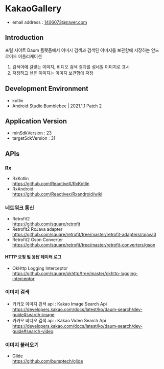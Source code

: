 # KakaoGallery
- email address : 1406073@naver.com <br />

## Introduction
포털 사이트 Daum 플랫폼에서 이미지 검색과 검색된 이미지를 보관함에 저장하는 안드로이드 어플리케이션
1. 검색어에 걸맞는 이미지, 비디오 검색 결과를 섬네일 이미지로 표시
2. 저장하고 싶은 이미지는 이미지 보관함에 저장 

## Development Environment
- kotlin
- Android Studio Bumblebee | 2021.1.1 Patch 2

## Application Version
- minSdkVersion : 23
- targetSdkVersion : 31

## APIs
### Rx
- RxKotlin <br /> 
  https://github.com/ReactiveX/RxKotlin 
- RxAndroid <br />
  https://github.com/Reactivex/Rxandroid/wiki 

### 네트워크 통신
- Retrofit2 <br />
  https://github.com/square/retrofit
- Retrofit2 RxJava adapter <br />
  https://github.com/square/retrofit/tree/master/retrofit-adapters/rxjava3 
- Retrofit2 Gson Converter <br />
  https://github.com/square/retrofit/tree/master/retrofit-converters/gson

#### HTTP 요청 및 응답 데이터 로그
- OkHttp Logging Interceptor <br />
  https://github.com/square/okhttp/tree/master/okhttp-logging-interceptor 
  
### 이미지 검색
- 카카오 이미지 검색 api : Kakao Image Search Api <br />
  https://developers.kakao.com/docs/latest/ko/daum-search/dev-guide#search-image 
- 카카오 비디오 검색 api : Kakao Video Search Api <br />
  https://developers.kakao.com/docs/latest/ko/daum-search/dev-guide#search-video

### 이미지 불러오기
- Glide <br />
  https://github.com/bumptech/glide 
  
